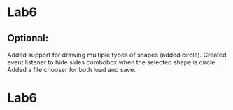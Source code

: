 # Lab6
## Optional:
Added support for drawing multiple types of shapes (added circle). Created event listener to hide sides combobox when the selected shape is circle.
Added a file chooser for both load and save.

# Lab6
